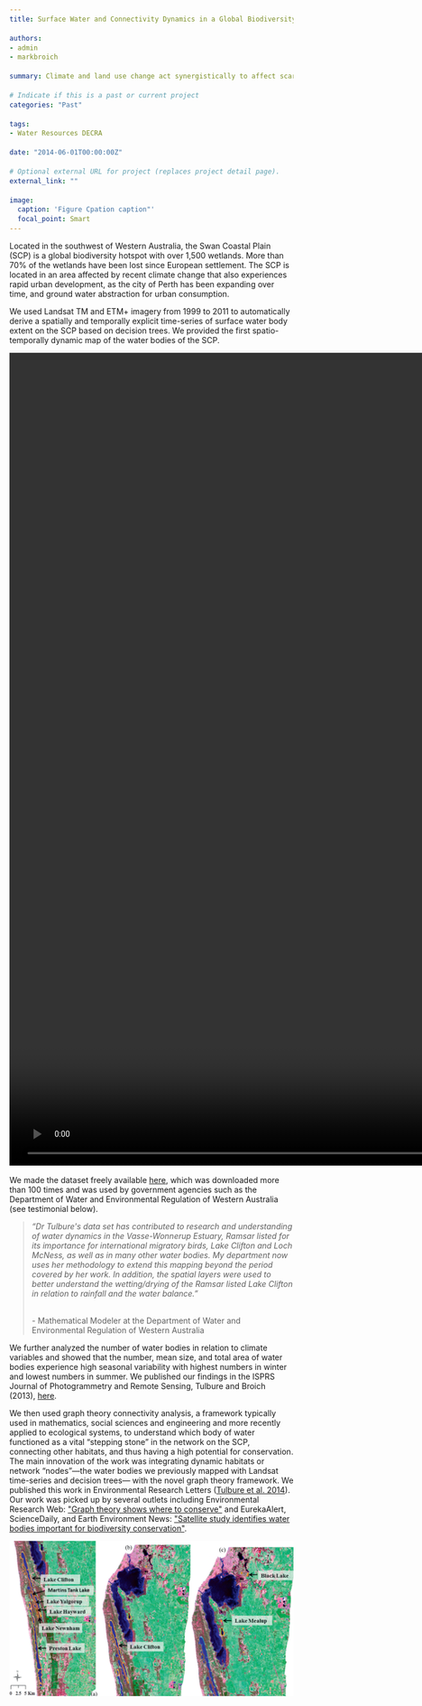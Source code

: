 ```yaml
---
title: Surface Water and Connectivity Dynamics in a Global Biodiversity Hotspot

authors:
- admin
- markbroich

summary: Climate and land use change act synergistically to affect scarce water resources, already under enormous pressure in Australia. This cross-disciplinary project aimed to quantify the climate-driven variability and impact of climate and land use change on surface water dynamics and connectivity. This research took a holistic approach integrating remote sensing and climate data, land use science, graph theory, and spatial statistics. The project focused on one of largest dryland basins in the world (the size of the four corner states), Australia’s Murray-Darling Basin (MDB).

# Indicate if this is a past or current project
categories: "Past"

tags:
- Water Resources DECRA

date: "2014-06-01T00:00:00Z"

# Optional external URL for project (replaces project detail page).
external_link: ""

image:
  caption: 'Figure Cpation caption"'
  focal_point: Smart
---
```


Located in the southwest of Western Australia, the Swan Coastal Plain (SCP) is a global biodiversity hotspot with over 1,500 wetlands. More than 70% of the wetlands have been lost since European settlement. The SCP is located in an area affected by recent climate change that also experiences rapid urban development, as the city of Perth has been expanding over time, and ground water abstraction for urban consumption. 
<p></p>
We used Landsat TM and ETM+ imagery from 1999 to 2011 to automatically derive a spatially and temporally explicit time-series of surface water body extent on the SCP based on decision trees. We provided the first spatio-temporally dynamic map of the water bodies of the SCP.
<p></p>
<video width = "2560px" height="1440px" controls>
<source src="A1_cbrenfr2.mp4" type="video/mp4">
Video not available
</video>

We made the dataset freely available <a href="https://datadryad.org/stash/dataset/doi:10.5061/dryad.50003">here</a>, which was downloaded more than 100 times and was used by government agencies such as the Department of Water and Environmental Regulation of Western Australia (see testimonial below).
<p></p>
<p></p>
<blockquote>
<i>“Dr Tulbure's data set has contributed to research and understanding of water 
dynamics in the Vasse-Wonnerup Estuary, Ramsar listed for its importance for 
international migratory birds, Lake Clifton and Loch McNess, as well as in many other 
water bodies. My department now uses her methodology to extend this mapping beyond 
the period covered by her work. In addition, the spatial layers were used to better understand the wetting/drying of the Ramsar listed Lake Clifton in relation to rainfall and the water balance.” </i>
<p></p>
<br>- Mathematical Modeler at the Department of Water and Environmental Regulation of Western Australia

</blockquote>
<p></p>
<p></p>
We further analyzed the number of water bodies in relation to climate variables and showed that the number, mean size, and total area of water bodies experience high seasonal variability with highest numbers in winter and lowest numbers in summer. We published our findings in the ISPRS Journal of Photogrammetry and Remote Sensing, Tulbure and Broich (2013), <a href=https://www.sciencedirect.com/science/article/abs/pii/S0924271613000300>here</a>.
<p></p>
We then used graph theory connectivity analysis, a framework typically used in mathematics, social sciences and engineering and more recently applied to ecological systems, to understand which body of water functioned as a vital “stepping stone” in the network on the SCP, connecting other habitats, and thus having a high potential for conservation. The main innovation of the work was integrating dynamic habitats or network “nodes”—the water bodies we previously mapped with Landsat time-series and decision trees— with the novel graph theory framework. We published this work in Environmental Research Letters (<a href=https://iopscience.iop.org/article/10.1088/1748-9326/9/11/114012>Tulbure et al. 2014</a>). Our work was picked up by several outlets including Environmental Research Web: <a href=https://iopscience.iop.org/article/10.1088/1748-9326/9/11/114012>"Graph theory shows where to conserve"</a> and EurekaAlert, ScienceDaily, and Earth Environment News: <a href=https://www.sciencedaily.com/releases/2015/01/150128093555.htm>"Satellite study identifies water bodies important for biodiversity conservation"</a>.
<p></p>
<img src="fig4.jpg" alt="Image not available">

